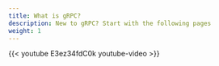 ```yaml
---
title: What is gRPC?
description: New to gRPC? Start with the following pages
weight: 1
---
```


{{< youtube E3ez34fdC0k youtube-video >}}
